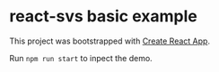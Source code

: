 # react-svs basic example

This project was bootstrapped with [Create React App](https://github.com/facebook/create-react-app).

Run `npm run start` to inpect the demo.

